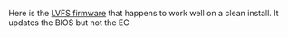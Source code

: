 Here is the [LVFS firmware](https://fwupd.org/lvfs/firmware/13824) that happens to work well on a clean install.
It updates the BIOS but not the EC
